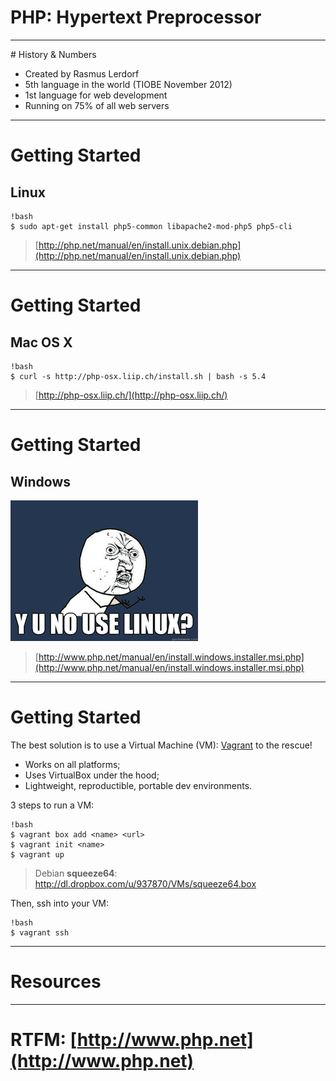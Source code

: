 # PHP: Hypertext Preprocessor

---

# History & Numbers

* Created by Rasmus Lerdorf
* 5th language in the world (TIOBE November 2012)
* 1st language for web development
* Running on 75% of all web servers

---

# Getting Started

## Linux

    !bash
    $ sudo apt-get install php5-common libapache2-mod-php5 php5-cli

> [http://php.net/manual/en/install.unix.debian.php](http://php.net/manual/en/install.unix.debian.php)

---

# Getting Started

## Mac OS X

    !bash
    $ curl -s http://php-osx.liip.ch/install.sh | bash -s 5.4

> [http://php-osx.liip.ch/](http://php-osx.liip.ch/)

---

# Getting Started

## Windows

![](images/y-u-no-use-linux.jpg)

> [http://www.php.net/manual/en/install.windows.installer.msi.php](http://www.php.net/manual/en/install.windows.installer.msi.php)

---

# Getting Started

The best solution is to use a Virtual Machine (VM):
[Vagrant](http://vagrantup.com/) to the rescue!

* Works on all platforms;
* Uses VirtualBox under the hood;
* Lightweight, reproductible, portable dev environments.

3 steps to run a VM:

    !bash
    $ vagrant box add <name> <url>
    $ vagrant init <name>
    $ vagrant up

> Debian **squeeze64**: http://dl.dropbox.com/u/937870/VMs/squeeze64.box

Then, ssh into your VM:

    !bash
    $ vagrant ssh

---

# Resources


---

# RTFM: [http://www.php.net](http://www.php.net)
